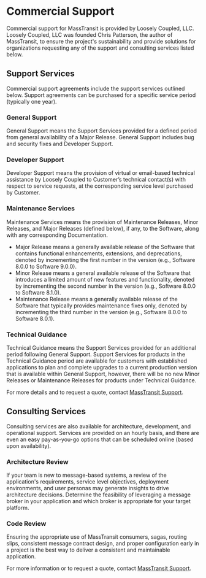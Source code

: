 # Commercial Support

Commercial support for MassTransit is provided by Loosely Coupled, LLC. Loosely Coupled, LLC was founded Chris Patterson, the author of MassTransit, to ensure the project's sustainability and provide solutions for organizations requesting any of the support and consulting services listed below.

## Support Services

Commercial support agreements include the support services outlined below. Support agreements can be purchased for a specific service period (typically one year).

### General Support

General Support means the Support Services provided for a defined period from general availability of a Major Release. General Support includes bug and security fixes and Developer Support.

### Developer Support

Developer Support means the provision of virtual or email-based technical assistance by Loosely Coupled to Customer’s technical contact(s) with respect to
service requests, at the corresponding service level purchased by Customer.

### Maintenance Services

Maintenance Services means the provision of Maintenance Releases, Minor Releases, and Major Releases (defined below), if any, to the Software, along with any
corresponding Documentation.

- Major Release means a generally available release of the Software that contains functional enhancements, extensions, and deprecations, denoted by incrementing
the first number in the version (e.g., Software 8.0.0 to Software 9.0.0).
- Minor Release means a general available release of the Software that introduces a limited amount of new features and functionality, denoted by incrementing the
second number in the version (e.g., Software 8.0.0 to Software 8.1.0).
- Maintenance Release means a generally available release of the Software that typically provides maintenance fixes only, denoted by incrementing the third number
in the version (e.g., Software 8.0.0 to Software 8.0.1).

### Technical Guidance

Technical Guidance means the Support Services provided for an additional period following General Support. Support Services for products in the Technical Guidance period are available for customers with established applications to plan and complete upgrades to a current production version that is available within General Support, however, there will be no new Minor Releases or Maintenance Releases for products under Technical Guidance.

For more details and to request a quote, contact [MassTransit Support][1].

## Consulting Services

Consulting services are also available for architecture, development, and operational support. Services are provided on an hourly basis, and there are even an easy pay-as-you-go options that can be scheduled online (based upon availability).

### Architecture Review

If your team is new to message-based systems, a review of the application's requirements, service level objectives, deployment environments, and user personas may generate insights to drive architecture decisions. Determine the feasibility of leveraging a message broker in your application and which broker is appropriate for your target platform.

### Code Review

Ensuring the appropriate use of MassTransit consumers, sagas, routing slips, consistent message contract design, and proper configuration early in a project is the best way to deliver a consistent and maintainable application.

For more information or to request a quote, contact [MassTransit Support][1].

[1]: mailto:support@masstransit.io


